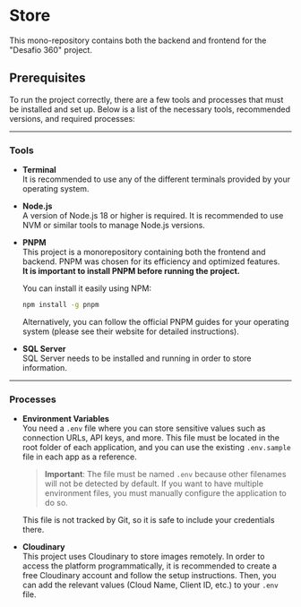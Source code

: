 # Store

This mono-repository contains both the backend and frontend for the "Desafio 360" project.

## Prerequisites

To run the project correctly, there are a few tools and processes that must be installed and set up. Below is a list of the necessary tools, recommended versions, and required processes:

---

### Tools

- **Terminal**  
  It is recommended to use any of the different terminals provided by your operating system.

- **Node.js**  
  A version of Node.js 18 or higher is required. It is recommended to use NVM or similar tools to manage Node.js versions.

- **PNPM**  
  This project is a monorepository containing both the frontend and backend. PNPM was chosen for its efficiency and optimized features.  
  **It is important to install PNPM before running the project.**

  You can install it easily using NPM:

  ```bash
  npm install -g pnpm
  ```

  Alternatively, you can follow the official PNPM guides for your operating system (please see their website for detailed instructions).

- **SQL Server**  
  SQL Server needs to be installed and running in order to store information.

---

### Processes

- **Environment Variables**  
  You need a `.env` file where you can store sensitive values such as connection URLs, API keys, and more. This file must be located in the root folder of each application, and you can use the existing `.env.sample` file in each app as a reference.

  > **Important**: The file must be named `.env` because other filenames will not be detected by default. If you want to have multiple environment files, you must manually configure the application to do so.

  This file is not tracked by Git, so it is safe to include your credentials there.

- **Cloudinary**  
  This project uses Cloudinary to store images remotely. In order to access the platform programmatically, it is recommended to create a free Cloudinary account and follow the setup instructions. Then, you can add the relevant values (Cloud Name, Client ID, etc.) to your `.env` file.
